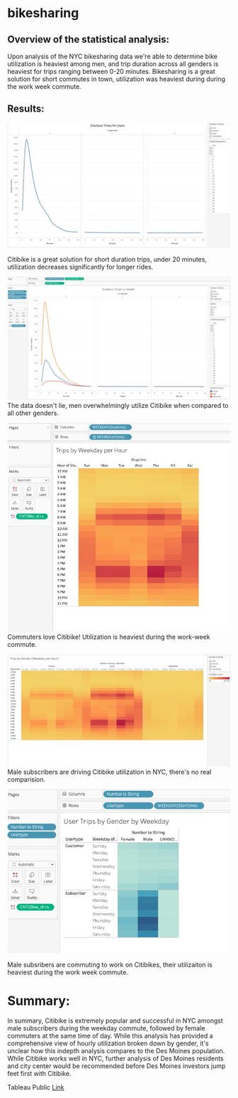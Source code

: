 # bikesharing

## Overview of the statistical analysis: 
Upon analysis of the NYC bikesharing data we're able to determine bike utilization is heaviest among men, and trip duration across all genders is heaviest for trips ranging between 0-20 minutes. Bikesharing is a great solution for short commutes in town, utilization was heaviest during during the work week commute. 

## Results:

![Checkout_Times_for_Users.png](https://github.com/worksm/bikesharing/blob/29847aee811e66ebf06c393d6be1f40ab256d1ff/resources/Checkout_Times_for_Users.png)

Citibike is a great solution for short duration trips, under 20 minutes, utilization decreases significantly for longer rides. 


![Checkout_Times_by_Gender.png](https://github.com/worksm/bikesharing/blob/29847aee811e66ebf06c393d6be1f40ab256d1ff/resources/Checkout_Times_by_Gender.png)
The data doesn't lie, men overwhelmingly utilize Citibike when compared to all other genders. 


![Trips_by_Weekday_per_Hour.png](https://github.com/worksm/bikesharing/blob/29847aee811e66ebf06c393d6be1f40ab256d1ff/resources/Trips_by_Weekday_per_Hour.png)
Commuters love Citibike! Utilization is heaviest during the work-week commute. 


![Trips_by_Gender_(Weekday).png](https://github.com/worksm/bikesharing/blob/29847aee811e66ebf06c393d6be1f40ab256d1ff/resources/Trips_by_Gender_(Weekday).png)
Male subscribers are driving Citibike utilization in NYC, there's no real comparision. 


![User_Trips_by_Gender_by_Weekday.png](https://github.com/worksm/bikesharing/blob/29847aee811e66ebf06c393d6be1f40ab256d1ff/resources/User_Trips_by_Gender_by_Weekday.png)

Male subsribers are commuting to work on Citibikes, their utilizaiton is heaviest during the work week commute. 

# Summary:
In summary, Citibike is extremely popular and successful in NYC amongst male subscribers during the weekday commute, followed by female commuters at the same time of day. While this analysis has provided a comprehensive view of hourly utilization broken down by gender, it's unclear how this indepth analysis compares to the Des Moines population. While Citibike works well in NYC, further analysis of Des Moines residents and city center would be recommended before Des Moines investors jump feet first with Citibike. 



Tableau Public 
[Link](https://public.tableau.com/profile/rachel.works#!/)
